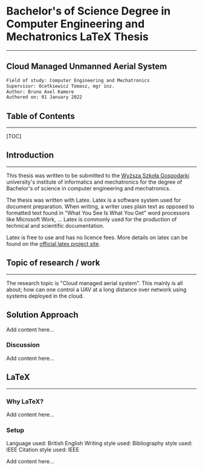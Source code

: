 # Bachelor's of Science Degree in Computer Engineering and Mechatronics LaTeX Thesis

---

## Cloud Managed Unmanned Aerial System

```html
Field of study: Computer Engineering and Mechatronics
Supervisor: Ocetkiewicz Tomasz, mgr inz.
Author: Bruno Axel Kamere
Authored on: 01 January 2022
```

## Table of Contents

---

[TOC]

## Introduction

---

This thesis was written to be submitted to the [Wyższa Szkoła Gospodarki](https://wsg.byd.pl/) university's institute of informatics and mechatronics for the degree of Bachelor's of science in computer engineering and mechatronics.

The thesis was written with Latex. Latex is a software system used for document preparation. When writing, a writer uses plain text as opposed to formatted text found in "What You See Is What You Get" word processors like Microsoft Work, ... Latex is commonly used for the production of technical and scientific documentation.

Latex is free to use and has no licence fees. More details on latex can be found on the [official latex project site](https://www.latex-project.org/).

## Topic of research / work

---

The research topic is "Cloud managed aerial system". This mainly is all about; how can one control a UAV at a long distance over network using systems deployed in the cloud.

## Solution Approach

Add content here...

### Discussion

Add content here...

## LaTeX

---

### Why LaTeX?

Add content here...

### Setup

Language used: British English
Writing style used:
Bibliography style used: IEEE
Citation style used: IEEE

Add content here...
